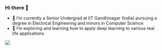 ### Hi there 👋

- 🔭 I’m currently a Senior Undergrad at IIT Gandhinagar (India) pursuing a degree in Electrical Engineering and minors in Computer Science
- 🌱 I’m exploring and learning how to apply deep learning to various real life applications

![](https://komarev.com/ghpvc/?username=VrutikShah&style=flat-square&color=red)

